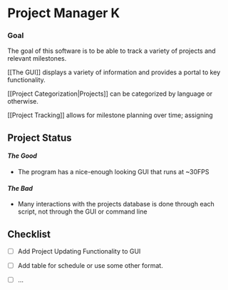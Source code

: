 # Project Manager K

### Goal
The goal of this software is to be able to track a variety of projects and relevant milestones. 

[[The GUI]] displays a variety of information and provides a portal to key functionality.

[[Project Categorization|Projects]] can be categorized by language or otherwise.

[[Project Tracking]] allows for milestone planning over time; assigning 


## Project Status
####  *The Good*
- The program has a nice-enough looking GUI that runs at ~30FPS
#### *The Bad*
- Many interactions with the projects database is done through each script, not through the GUI or command line


## Checklist
- [ ] Add Project Updating Functionality to GUI
- [ ] Add table for schedule or use some other format.
- [ ] ...


